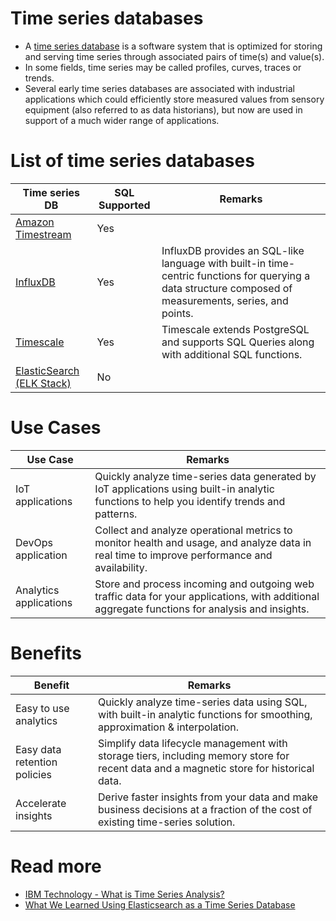# Time series databases
- A [time series database](https://en.wikipedia.org/wiki/Time_series_database) is a software system that is optimized for storing and serving time series through associated pairs of time(s) and value(s).
- In some fields, time series may be called profiles, curves, traces or trends.
- Several early time series databases are associated with industrial applications which could efficiently store measured values from sensory equipment (also referred to as data historians), but now are used in support of a much wider range of applications.

# List of time series databases

| Time series DB                                                                  | SQL Supported | Remarks                                                                                                                                                 |
|---------------------------------------------------------------------------------|---------------|---------------------------------------------------------------------------------------------------------------------------------------------------------|
| [Amazon Timestream](https://github.com/Anshul619/AWS-Services/tree/main/1_Databases/AmazonTimestream.md) | Yes           |                                                                                                                                                         |
| [InfluxDB](InfluxDB.md)                                                         | Yes           | InfluxDB provides an SQL-like language with built-in time-centric functions for querying a data structure composed of measurements, series, and points. |
| [Timescale](Timescale.md)                                                       | Yes           | Timescale extends PostgreSQL and supports SQL Queries along with additional SQL functions.                                                              |
| [ElasticSearch (ELK Stack)](../../12_Observability/ELK.md)          | No            |                                                                                                                                                         |

# Use Cases

| Use Case               | Remarks                                                                                                                                        |
|------------------------|------------------------------------------------------------------------------------------------------------------------------------------------|
| IoT applications       | Quickly analyze time-series data generated by IoT applications using built-in analytic functions to help you identify trends and patterns.     |
| DevOps application     | Collect and analyze operational metrics to monitor health and usage, and analyze data in real time to improve performance and availability.    |
| Analytics applications | Store and process incoming and outgoing web traffic data for your applications, with additional aggregate functions for analysis and insights. |

# Benefits

| Benefit                      | Remarks                                                                                                                                 |
|------------------------------|-----------------------------------------------------------------------------------------------------------------------------------------|
| Easy to use analytics        | Quickly analyze time-series data using SQL, with built-in analytic functions for smoothing, approximation & interpolation.              |
| Easy data retention policies | Simplify data lifecycle management with storage tiers, including memory store for recent data and a magnetic store for historical data. |
| Accelerate insights          | Derive faster insights from your data and make business decisions at a fraction of the cost of existing time-series solution.           |

# Read more
- [IBM Technology - What is Time Series Analysis?](https://www.youtube.com/watch?v=GE3JOFwTWVM)
- [What We Learned Using Elasticsearch as a Time Series Database](https://medium.com/thousandeyes-engineering/what-we-learned-using-elasticsearch-as-a-time-series-database-bdbde38cdb64)